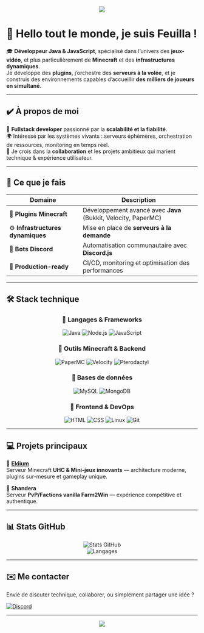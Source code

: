 <div align="center">
  <img src="https://capsule-render.vercel.app/api?type=waving&color=3BA55D&height=150&section=header&text=👋%20Bienvenue%20sur%20mon%20GitHub!&fontSize=28&fontColor=ffffff" />
</div>

# 🌿 Hello tout le monde, je suis **Feuilla** !

🎓 **Développeur Java & JavaScript**, spécialisé dans l’univers des **jeux-vidéo**, et plus particulièrement de **Minecraft** et des **infrastructures dynamiques**.  
Je développe des **plugins**, j’orchestre des **serveurs à la volée**, et je construis des environnements capables d’accueillir **des milliers de joueurs en simultané**.

---

## ✔️ À propos de moi  

💼 **Fullstack developer** passionné par la **scalabilité et la fiabilité**.  
🌍 Intéressé par les systèmes vivants : serveurs éphémères, orchestration de ressources, monitoring en temps réel.  
🤝 Je crois dans la **collaboration** et les projets ambitieux qui marient technique & expérience utilisateur.  

---

## 🔧 Ce que je fais

| Domaine | Description |
|---------|-------------|
| 🧩 **Plugins Minecraft** | Développement avancé avec **Java** (Bukkit, Velocity, PaperMC) |
| ⚙️ **Infrastructures dynamiques** | Mise en place de **serveurs à la demande** |
| 🤖 **Bots Discord** | Automatisation communautaire avec **Discord.js** |
| 🧪 **Production-ready** | CI/CD, monitoring et optimisation des performances |

---

## 🛠️ Stack technique

<div align="center">

### 🔹 Langages & Frameworks  
![Java](https://img.shields.io/badge/Java-%23ED8B00.svg?style=for-the-badge&logo=openjdk&logoColor=white) ![Node.js](https://img.shields.io/badge/Node.js-339933?style=for-the-badge&logo=nodedotjs&logoColor=white) ![JavaScript](https://img.shields.io/badge/JavaScript-F7DF1E?style=for-the-badge&logo=javascript&logoColor=black)

### 🔹 Outils Minecraft & Backend  
![PaperMC](https://img.shields.io/badge/PaperMC-white?style=for-the-badge&logoColor=black) ![Velocity](https://img.shields.io/badge/Velocity-black?style=for-the-badge) ![Pterodactyl](https://img.shields.io/badge/Pterodactyl-2C2F33?style=for-the-badge&logoColor=white)

### 🔹 Bases de données  
![MySQL](https://img.shields.io/badge/MySQL-4479A1?style=for-the-badge&logo=mysql&logoColor=white) ![MongoDB](https://img.shields.io/badge/MongoDB-4EA94B?style=for-the-badge&logo=mongodb&logoColor=white)

### 🔹 Frontend & DevOps  
![HTML](https://img.shields.io/badge/HTML5-E34F26?style=for-the-badge&logo=html5&logoColor=white) ![CSS](https://img.shields.io/badge/CSS3-1572B6?style=for-the-badge&logo=css3&logoColor=white) ![Linux](https://img.shields.io/badge/Linux-FCC624?style=for-the-badge&logo=linux&logoColor=black) ![Git](https://img.shields.io/badge/Git-F05032?style=for-the-badge&logo=git&logoColor=white)

</div>

---

## 💻 Projets principaux

🔹 **[Eldium](https://discord.gg/DZVxRpAqKg)**  
Serveur Minecraft **UHC & Mini-jeux innovants** — architecture moderne, plugins sur-mesure et gameplay unique.  

🔹 **Shandera**  
Serveur **PvP/Factions vanilla Farm2Win** — expérience compétitive et authentique.  

---

## 📊 Stats GitHub

<div align="center">

![Stats GitHub](https://github-readme-stats.vercel.app/api?username=feuilla&show_icons=true&theme=github_dark&hide_border=true&count_private=true&include_all_commits=true)  
![Langages](https://github-readme-stats.vercel.app/api/top-langs/?username=feuilla&layout=compact&theme=github_dark&hide_border=true)

</div>

---

## ✉️ Me contacter
Envie de discuter technique, collaborer, ou simplement partager une idée ?
<div align="left">
  <a href="https://discord.com/users/856846166627713024">
    <img src="https://img.shields.io/badge/💬%20Discord-5865F2?style=for-the-badge&logo=discord&logoColor=white" alt="Discord">
  </a>
</div>

---

<div align="center">
  <img src="https://capsule-render.vercel.app/api?type=waving&color=3BA55D&height=120&section=footer" />
</div>
